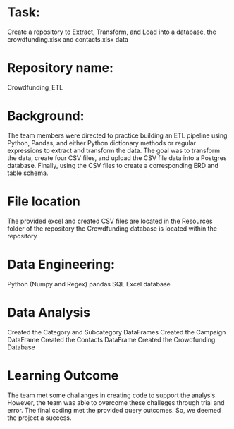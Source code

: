 # Task:
Create a repository to Extract, Transform, and Load into a database, the crowdfunding.xlsx and contacts.xlsx data

# Repository name: 
Crowdfunding_ETL

# Background:
The team members were directed to practice building an ETL pipeline using Python, Pandas, 
and either Python dictionary methods or regular expressions to extract and transform 
the data. The goal was to transform the data, create four CSV files, and 
upload the CSV file data into a Postgres database.
Finally, using the CSV files to create a corresponding ERD and table schema. 

# File location
The provided excel and created CSV files are located in the Resources folder of the repository
the Crowdfunding database is located within the repository

# Data Engineering: 
Python (Numpy and Regex)
pandas
SQL 
Excel database

# Data Analysis 
Created the Category and Subcategory DataFrames
Created the Campaign DataFrame
Created the Contacts DataFrame
Created the Crowdfunding Database

# Learning Outcome
The team met some challanges in creating code to support the analysis. However, the team was able to overcome these challeges through trial and error. 
The final coding met the provided query outcomes. So, we deemed the project a success.



